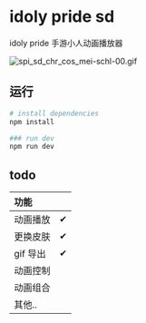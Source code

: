 # idoly pride sd

idoly pride 手游小人动画播放器

![spi_sd_chr_cos_mei-schl-00.gif](https://i.loli.net/2021/10/22/fS6cgM5GRyvA2wp.gif)

## 运行

```bash
# install dependencies
npm install

### run dev
npm run dev
```

## todo

| 功能     |     |
| :------- | :-- |
| 动画播放 | ✔   |
| 更换皮肤 | ✔   |
| gif 导出 | ✔   |
| 动画控制 |     |
| 动画组合 |     |
| 其他..   |     |
